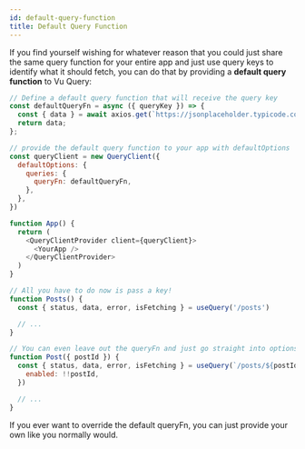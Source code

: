 ```yaml
---
id: default-query-function
title: Default Query Function
---
```


If you find yourself wishing for whatever reason that you could just share the same query function for your entire app and just use query keys to identify what it should fetch, you can do that by providing a **default query function** to Vu Query:

```js
// Define a default query function that will receive the query key
const defaultQueryFn = async ({ queryKey }) => {
  const { data } = await axios.get(`https://jsonplaceholder.typicode.com${queryKey[0]}`);
  return data;
};

// provide the default query function to your app with defaultOptions
const queryClient = new QueryClient({
  defaultOptions: {
    queries: {
      queryFn: defaultQueryFn,
    },
  },
})

function App() {
  return (
    <QueryClientProvider client={queryClient}>
      <YourApp />
    </QueryClientProvider>
  )
}

// All you have to do now is pass a key!
function Posts() {
  const { status, data, error, isFetching } = useQuery('/posts')

  // ...
}

// You can even leave out the queryFn and just go straight into options
function Post({ postId }) {
  const { status, data, error, isFetching } = useQuery(`/posts/${postId}`, {
    enabled: !!postId,
  })

  // ...
}
```

If you ever want to override the default queryFn, you can just provide your own like you normally would.
